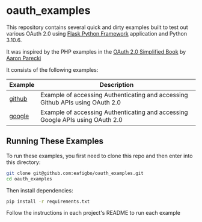 # oauth_examples
This repository contains several quick and dirty examples built to test out various OAuth 2.0 using [Flask Python Framework](https://flask.palletsprojects.com/en/2.2.x/) application and Python 3.10.6.

It was inspired by the PHP examples in the [OAuth 2.0 Simplified Book](https://oauth2simplified.com/) by [Aaron Parecki](https://github.com/aaronpk)

It consists of the following examples:

|Example                             |Description                 |
|------------------------------------|----------------------------|
|[github](/github)       |Example of accessing Authenticating and accessing Github APIs using OAuth 2.0|  
|[google](/google)   |Example of accessing Authenticating and accessing Google APIs using OAuth 2.0|

## Running These Examples
To run these examples, you first need to clone this repo and then enter into this directory:

```bash
git clone git@github.com:eafigbo/oauth_examples.git
cd oauth_examples
```

Then install dependencies:

```bash
pip install -r requirements.txt
```
Follow the instructions in each project's README to run each example

